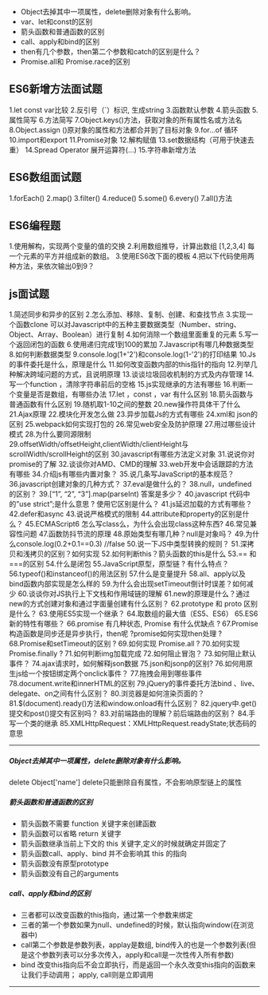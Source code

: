 * Object去掉其中一项属性，delete删除对象有什么影响。
* var、let和const的区别
* 箭头函数和普通函数的区别
* call、apply和bind的区别
* then有几个参数，then第二个参数和catch的区别是什么？
* Promise.all和 Promise.race的区别
## ES6新增方法面试题

1.let const var比较
2.反引号（`）标识, 生成string
3.函数默认参数
4.箭头函数
5.属性简写
6.方法简写
7.Object.keys()方法，获取对象的所有属性名或方法名
8.Object.assign ()原对象的属性和方法都合并到了目标对象
9.for...of 循环
10.import和export
11.Promise对象
12.解构赋值
13.set数据结构（可用于快速去重）
14.Spread Operator 展开运算符(...)
15.字符串新增方法


## ES6数组面试题

1.forEach()
2.map()
3.filter()
4.reduce()
5.some()
6.every()
7.all()方法
## ES6编程题

1.使用解构，实现两个变量的值的交换
2.利用数组推导，计算出数组 [1,2,3,4] 每一个元素的平方并组成新的数组。
3.使用ES6改下面的模板
4.把以下代码使用两种方法，来依次输出0到9？

## js面试题

1.简述同步和异步的区别
2.怎么添加、移除、复制、创建、和查找节点
3.实现一个函数clone 可以对Javascript中的五种主要数据类型（Number、string、Object、Array、Boolean）进行复制
4.如何消除一个数组里面重复的元素
5.写一个返回闭包的函数
6.使用递归完成1到100的累加
7.Javascript有哪几种数据类型
8.如何判断数据类型
9.console.log(1+'2')和console.log(1-'2')的打印结果
10.Js的事件委托是什么，原理是什么
11.如何改变函数内部的this指针的指向
12.列举几种解决跨域问题的方式，且说明原理
13.谈谈垃圾回收机制的方式及内存管理
14.写一个function ，清除字符串前后的空格
15.js实现继承的方法有哪些
16.判断一个变量是否是数组，有哪些办法
17.let ，const ，var 有什么区别
18.箭头函数与普通函数有什么区别
19.随机取1-10之间的整数
20.new操作符具体干了什么
21.Ajax原理
22.模块化开发怎么做
23.异步加载Js的方式有哪些
24.xml和 json的区别
25.webpack如何实现打包的
26.常见web安全及防护原理
27.用过哪些设计模式
28.为什么要同源限制
29.offsetWidth/offsetHeight,clientWidth/clientHeight与scrollWidth/scrollHeight的区别
30.javascript有哪些方法定义对象
31.说说你对promise的了解
32.谈谈你对AMD、CMD的理解
33.web开发中会话跟踪的方法有哪些
34.介绍js有哪些内置对象？
35.说几条写JavaScript的基本规范？
36.javascript创建对象的几种方式？
37.eval是做什么的？
38.null，undefined 的区别？
39.[“1”, “2”, “3”].map(parseInt) 答案是多少？
40.javascript 代码中的”use strict”;是什么意思 ? 使用它区别是什么？
41.js延迟加载的方式有哪些？
42.defer和async
43.说说严格模式的限制
44.attribute和property的区别是什么？
45.ECMAScript6 怎么写class么，为什么会出现class这种东西?
46.常见兼容性问题
47.函数防抖节流的原理
48.原始类型有哪几种？null是对象吗？
49.为什么console.log(0.2+0.1==0.3) //false
50.说一下JS中类型转换的规则？
51.深拷贝和浅拷贝的区别？如何实现
52.如何判断this？箭头函数的this是什么
53.== 和 ===的区别
54.什么是闭包
55.JavaScript原型，原型链 ? 有什么特点？
56.typeof()和instanceof()的用法区别
57.什么是变量提升
58.all、apply以及bind函数内部实现是怎么样的
59.为什么会出现setTimeout倒计时误差？如何减少
60.谈谈你对JS执行上下文栈和作用域链的理解
61.new的原理是什么？通过new的方式创建对象和通过字面量创建有什么区别？
62.prototype 和 proto 区别是什么？
63.使用ES5实现一个继承？
64.取数组的最大值（ES5、ES6）
65.ES6新的特性有哪些？
66.promise 有几种状态, Promise 有什么优缺点 ?
67.Promise构造函数是同步还是异步执行，then呢 ?promise如何实现then处理 ?
68.Promise和setTimeout的区别 ?
69.如何实现 Promise.all ?
70.如何实现 Promise.finally ?
71.如何判断img加载完成
72.如何阻止冒泡？
73.如何阻止默认事件？
74.ajax请求时，如何解释json数据
75.json和jsonp的区别?
76.如何用原生js给一个按钮绑定两个onclick事件？
77.拖拽会用到哪些事件
78.document.write和innerHTML的区别
79.jQuery的事件委托方法bind 、live、delegate、on之间有什么区别？
80.浏览器是如何渲染页面的？
81.$(document).ready()方法和window.onload有什么区别？
82.jquery中.get()提交和post()提交有区别吗？
83.对前端路由的理解？前后端路由的区别？
84.手写一个类的继承
85.XMLHttpRequest：XMLHttpRequest.readyState;状态码的意思

---
##### Object去掉其中一项属性，delete删除对象有什么影响。
delete Object['name']
delete只能删除自有属性，不会影响原型链上的属性

##### 箭头函数和普通函数的区别
* 箭头函数不需要 function 关键字来创建函数
* 箭头函数可以省略 return 关键字
* 箭头函数继承当前上下文的 this 关键字,定义的时候就确定并固定了
* 箭头函数call、apply、bind 并不会影响其 this 的指向
* 箭头函数没有原型prototype
* 箭头函数没有自己的arguments

##### call、apply和bind的区别
* 三者都可以改变函数的this指向，通过第一个参数来绑定
* 三者的第一个参数如果为null、undefined的时候，默认指向window(在浏览器中)
* call第二个参数是参数列表，applay是数组, bind传入的也是一个参数列表(但是这个参数列表可以分多次传入，apply和call是一次性传入所有参数)
* bind 改变this指向后不会立即执行，而是返回一个永久改变this指向的函数来让我们手动调用； apply, call则是立即调用




---